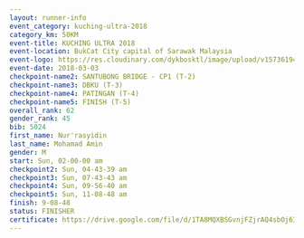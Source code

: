 ```yaml
--- 
layout: runner-info 
event_category: kuching-ultra-2018 
category_km: 50KM 
event-title: KUCHING ULTRA 2018 
event-location: BukCat City capital of Sarawak Malaysia 
event-logo: https://res.cloudinary.com/dykbosktl/image/upload/v1573619473/Logo/kuching-ultra-2018-logo_tlpvm5.png 
event-date: 2018-03-03 
checkpoint-name2: SANTUBONG BRIDGE - CP1 (T-2) 
checkpoint-name3: DBKU (T-3) 
checkpoint-name4: PATINGAN (T-4) 
checkpoint-name5: FINISH (T-5) 
overall_rank: 62
gender_rank: 45
bib: 5024
first_name: Nur'rasyidin
last_name: Mohamad Amin
gender: M
start: Sun, 02-00-00 am
checkpoint2: Sun, 04-43-39 am
checkpoint3: Sun, 07-43-43 am
checkpoint4: Sun, 09-56-40 am
checkpoint5: Sun, 11-08-48 am
finish: 9-08-48
status: FINISHER
certificate: https://drive.google.com/file/d/1TA8MQXBSGvnjFZjrAQ4sbOj6IWjtOPU/view?usp=sharing","CERTIFICATE")
--- 
```

